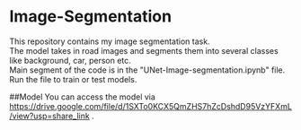 # Image-Segmentation

This repository contains my image segmentation task.<br>
The model takes in road images and segments them into several classes like background, car, person etc.<br>
Main segment of the code is in the "UNet-Image-segmentation.ipynb" file. Run the file to train or test models.

##Model
You can access the model via https://drive.google.com/file/d/1SXTo0KCX5QmZHS7hZcDshdD95VzYFXmL/view?usp=share_link .

